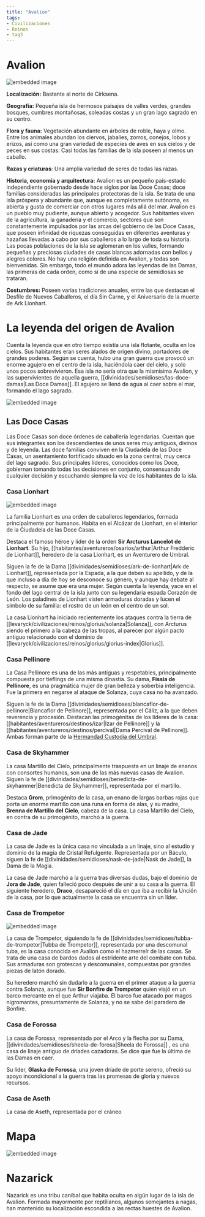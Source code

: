 ```yaml
---
title: "Avalion"
tags:
- Civilizaciones
- Reinos
- tag3
---
```


# Avalion

![embedded image](https://assets.legendkeeper.com/aac5b302-34cd-4445-a7f0-39e34a57cc05.png "Attachment")

**Localización:** Bastante al norte de Cirksena.

**Geografía:** Pequeña isla de hermosos paisajes de valles verdes, grandes bosques, cumbres montañosas, soleadas costas y un gran lago sagrado en su centro.

**Flora y fauna:** Vegetación abundante en árboles de roble, haya y olmo. Entre los animales abundan los ciervos, jabalíes, zorros, conejos, lobos y erizos, así como una gran variedad de especies de aves en sus cielos y de peces en sus costas. Casi todas las familias de la isla poseen al menos un caballo.

**Razas y criaturas**: Una amplia variedad de seres de todas las razas.

**Historia, economía y arquitectura:** Avalion es un pequeño país-estado independiente gobernado desde hace siglos por las Doce Casas; doce familias consideradas las principales protectoras de la isla. Se trata de una isla próspera y abundante que, aunque es completamente autónoma, es abierta y gusta de comerciar con otros lugares más allá del mar. Avalion es un pueblo muy pudiente, aunque abierto y acogedor. Sus habitantes viven de la agricultura, la ganadería y el comercio, sectores que son constantemente impulsados por las arcas del gobierno de las Doce Casas, que poseen infinidad de riquezas conseguidas en diferentes aventuras y hazañas llevadas a cabo por sus caballeros a lo largo de toda su historia. Las pocas poblaciones de la isla se aglomeran en los valles, formando pequeñas y preciosas ciudades de casas blancas adornadas con bellos y alegres colores. No hay una religión definida en Avalion, y todas son bienvenidas. Sin embargo, todo el mundo adora las leyendas de las Damas, las primeras de cada orden, como si de una especie de semidiosas se trataran.

**Costumbres:** Poseen varias tradiciones anuales, entre las que destacan el Desfile de Nuevos Caballeros, el día Sin Carne, y el Aniversario de la muerte de Ark Lionhart.

# **La leyenda del origen de Avalion**

Cuenta la leyenda que en otro tiempo existía una isla flotante, oculta en los cielos. Sus habitantes eran seres alados de origen divino, portadores de grandes poderes. Según se cuenta, hubo una gran guerra que provocó un enorme agujero en el centro de la isla, haciéndola caer del cielo, y solo unos pocos sobrevivieron. Esa isla no sería otra que la mismísima Avalion, y las supervivientes de aquella guerra, [[divinidades/semidioses/las-doce-damas|Las Doce Damas]]. El agujero se llenó de agua al caer sobre el mar, formando el lago sagrado.

![embedded image](https://assets.legendkeeper.com/e10f1685-2348-4814-9903-4c458e41261e.png "Attachment")

## **Las Doce Casas**

Las Doce Casas son doce órdenes de caballería legendarias. Cuentan que sus integrantes son los descendientes de unos seres muy antiguos, divinos y de leyenda. Las doce familias conviven en la Ciudadela de las Doce Casas, un asentamiento fortificado situado en la zona central, muy cerca del lago sagrado. Sus principales líderes, conocidos como los Doce, gobiernan tomando todas las decisiones en conjunto, consensuando cualquier decisión y escuchando siempre la voz de los habitantes de la isla.

### **Casa Lionhart**

![embedded image](https://assets.legendkeeper.com/e150a74e-06e9-40ea-92cd-ea4c4acec165.png "Attachment")

La familia Lionhart es una orden de caballeros legendarios, formada principalmente por humanos. Habita en el Alcázar de Lionhart, en el interior de la Ciudadela de las Doce Casas.

Destaca el famoso héroe y líder de la orden **Sir Arcturus Lancelot de Lionhart**. Su hijo, [[habitantes/aventureros/osarios/arthur|Arthur Fredderic de Lionhart]], heredero de la casa Lionhart, es un Aventurero de Umbral.

Siguen la fe de la Dama [[divinidades/semidioses/ark-de-lionhart|Ark de Lionhart]], representada por la Espada, a la que deben su apellido, y de la que incluso a día de hoy se desconoce su género, y aunque hay debate al respecto, se asume que era una mujer. Según cuenta la leyenda, yace en el fondo del lago central de la isla junto con su legendaria espada Corazón de León. Los paladines de Lionhart visten armaduras doradas y lucen el símbolo de su familia: el rostro de un león en el centro de un sol.

La casa Lionhart ha iniciado recientemente los ataques contra la tierra de [[levaryck/civilizaciones/reinos/glorius/solanza|Solanza]], con Arcturus siendo el primero a la cabeza de las tropas, al parecer por algún pacto antiguo relacionado con el dominio de [[levaryck/civilizaciones/reinos/glorius/glorius-index|Glorius]].

### **Casa Pellinore**

La Casa Pellinore es una de las más antiguas y respetables, principalmente compuesta por tieflings de una misma dinastía. Su dama, **Fissia de Pellinore**, es una pragmática mujer de gran belleza y soberbia inteligencia. Fue la primera en negarse al ataque de Solanza, cuya casa no ha avanzado.

Siguen la fe de la Dama [[divinidades/semidioses/blancaflor-de-pellinore|Blancaflor de Pellinore]], representada por el Cáliz, a la que deben reverencia y procesión. Destacan las primogénitas de los líderes de la casa: [[habitantes/aventureros/destinos/izar|Izar de Pellinore]] y la [[habitantes/aventureros/destinos/percival|Dama Percival de Pellinore]]. Ambas forman parte de la [Hermandad Custodia del Umbral](https://www.legendkeeper.com/app/ckvil5g57t6310808rct5ktxd/ckw9rh8iy001z036c9lsfyugo/).

### **Casa de Skyhammer**

La casa Martillo del Cielo, principalmente traspuesta en un linaje de enanos con consortes humanos, son una de las más nuevas casas de Avalion. Siguen la fe de [[divinidades/semidioses/benedicta-de-skyhammer|Benedicta de Skyhammer]], representada por el martillo.

Destaca **Grom**, primogénito de la casa, un enano de largas barbas rojas que porta un enorme martillo con una runa en forma de alas, y su madre, **Brenna de Martillo del Cielo**, cabeza de la casa. La casa Martillo del Cielo, en contra de su primogénito, marchó a la guerra.

### **Casa de Jade**

La casa de Jade es la única casa no vinculada a un linaje, sino al estudio y dominio de la magia de Cristal Refulgente. Representada por un Báculo, siguen la fe de [[divinidades/semidioses/nask-de-jade|Nask de Jade]], la Dama de la Magia.

La casa de Jade marchó a la guerra tras diversas dudas, bajo el dominio de **Jora de Jade**, quien falleció poco después de unir a su casa a la guerra. El siguiente heredero, **Draco**, desapareció el día en que iba a recibir la Unción de la casa, por lo que actualmente la casa se encuentra sin un líder.

### **Casa de Trompetor**

![embedded image](https://assets.legendkeeper.com/b98afdd5-4c8e-49cf-83c0-593b18ad123f.png "Attachment")

La casa de Trompetor, siguiendo la fe de [[divinidades/semidioses/tubba-de-trompetor|Tubba de Trompetor]], representada por una descomunal tuba, es la casa conocida en Avalion como el hazmerreír de las casas. Se trata de una casa de bardos dados al estridente arte del combate con tuba. Sus armaduras son grotescas y descomunales, compuestas por grandes piezas de latón dorado.

Su heredero marchó sin dudarlo a la guerra en el primer ataque a la guerra contra Solanza, aunque fue **Sir Bonfire de Trompetor** quien viajó en un barco mercante en el que Arthur viajaba. El barco fue atacado por magos nigromantes, presuntamente de Solanza, y no se sabe del paradero de Bonfire.

### **Casa de Forossa**

La casa de Forossa, representada por el Arco y la flecha por su Dama, [[divinidades/semidioses/sheela-de-forosa|Sheela de Forossa]] , es una casa de linaje antiguo de dríades cazadoras. Se dice que fue la última de las Damas en caer.

Su líder, **Glaska de Forossa**, una joven dríade de porte sereno, ofreció su apoyo incondicional a la guerra tras las promesas de gloria y nuevos recursos.

### **Casa de Aseth**

La casa de Aseth, representada por el cráneo

# Mapa

![embedded image](https://assets.legendkeeper.com/89a77d77-5d66-41fb-9242-b8a9bfd67e13.jpg "Attachment")

# **Nazarick**

Nazarick es una tribu caníbal que habita oculta en algún lugar de la isla de Avalion. Formada mayormente por reptilianos, algunos semejantes a nagas, han mantenido su localización escondida a las rectas huestes de Avalion.